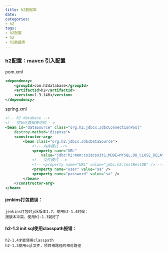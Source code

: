 ```yaml
---
title: h2数据库
date:
categories:
- h2
tags:
- h2配置
- h2
- h2数据库
---
```


### h2配置：maven 引入配置

pom.xml
```xml
<dependency>
	<groupId>com.h2database</groupId>
	<artifactId>h2</artifactId>
	<version>1.3.146</version>
</dependency>
```
spring.xml
```xml
<!-- h2 database -->
<!-- 初始化数据表结构 -->
<bean id="dataSource" class="org.h2.jdbcx.JdbcConnectionPool"
	destroy-method="dispose">
	<constructor-arg>
		<bean class="org.h2.jdbcx.JdbcDataSource">
			<!-- 内存模式 -->
			<property name="URL"
				value="jdbc:h2:mem:csiqcssit1;MODE=MYSQL;DB_CLOSE_DELAY=-1;DB_CLOSE_ON_EXIT=FALSE;INIT=RUNSCRIPT FROM 'target/test-classes/database/h2/csiqcssit1.sql'\;RUNSCRIPT FROM 'target/test-classes/database/h2/csiqcssit1-data.sql'" />
			<!-- 文件模式 -->
			<!-- <property name="URL" value="jdbc:h2:testRestDB" /> -->
			<property name="user" value="sa" />
			<property name="password" value="sa" />
		</bean>
	</constructor-arg>
</bean>
```

#### jenkins打包错误：  
	jenkins打包时jdk版本1.7，使用h2-1.4时候：  
	报版本冲突，使用h2-1.3就好了  

#### h2-1.3 init sql使用classpath报错：   
	h2-1.4才能使用classpath   
	h2-1.3使用sql文件，项目根路径的相对路径   
